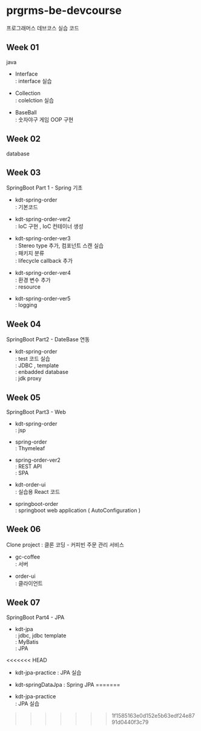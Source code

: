 # prgrms-be-devcourse

프로그래머스 데브코스 실습 코드

## Week 01

java <br>

- Interface<br>
  : interface 실습<br>

- Collection<br>
  : colelction 실습<br>

- BaseBall<br>
  : 숫자야구 게임 OOP 구현<br>

## Week 02

database<br>

## Week 03

SpringBoot Part 1 - Spring 기초<br>

- kdt-spring-order<br>
  : 기본코드<br>

- kdt-spring-order-ver2<br>
  : IoC 구현 , IoC 컨테이너 생성<br>

- kdt-spring-order-ver3<br>
  : Stereo type 추가, 컴포넌트 스캔 실습 <br>
  : 패키지 분류<br>
  : lifecycle callback 추가<br>

- kdt-spring-order-ver4<br>
  : 환경 변수 추가<br>
  : resource<br>

- kdt-spring-order-ver5<br>
  : logging<br>

## Week 04

SpringBoot Part2 - DateBase 연동<br>

- kdt-spring-order<br>
  : test 코드 실습<br>
  : JDBC , template<br>
  : enbadded database<br>
  : jdk proxy<br>

## Week 05

SpringBoot Part3 - Web<br>

- kdt-spring-order<br>
  : jsp<br>

- spring-order<br>
  : Thymeleaf<br>

- spring-order-ver2<br>
  : REST API<br>
  : SPA<br>

- kdt-order-ui<br>
  : 실습용 React 코드

- springboot-order<br>
  : springboot web application
  ( AutoConfiguration )

## Week 06

Clone project : 클론 코딩 - 커피빈 주문 관리 서비스<br>

- gc-coffee<br>
  : 서버<br>

- order-ui<br>
  : 클라이언트<br>

## Week 07

SpringBoot Part4 - JPA<br>

- kdt-jpa<br>
  : jdbc, jdbc template<br>
  : MyBatis<br>
  : JPA<br>

<<<<<<< HEAD
- kdt-jpa-practice
  : JPA 실습

- kdt-springDataJpa
  : Spring JPA 
=======
- kdt-jpa-practice<br>
  : JPA 실습<br>
>>>>>>> 1f1585163e0d152e5b63edf24e8791d0440f3c79

